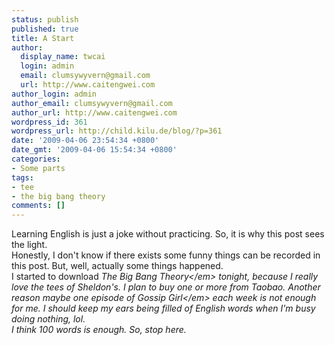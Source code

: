 ```yaml
---
status: publish
published: true
title: A Start
author:
  display_name: twcai
  login: admin
  email: clumsywyvern@gmail.com
  url: http://www.caitengwei.com
author_login: admin
author_email: clumsywyvern@gmail.com
author_url: http://www.caitengwei.com
wordpress_id: 361
wordpress_url: http://child.kilu.de/blog/?p=361
date: '2009-04-06 23:54:34 +0800'
date_gmt: '2009-04-06 15:54:34 +0800'
categories:
- Some parts
tags:
- tee
- the big bang theory
comments: []
---
```

<p>Learning English is just a joke without practicing. So, it is why this post sees the light.<br />
Honestly, I don't know if there exists some funny things can be recorded in this post. But, well, actually some things happened.<br />
I started to download <em>The Big Bang Theory<&#47;em> tonight, because I really love the tees of Sheldon's. I plan to buy one or more from Taobao. Another reason maybe one episode of <em>Gossip Girl<&#47;em> each week is not enough for me. I should keep my ears being filled of English words when I'm busy doing nothing, lol.<br />
I think 100 words is enough. So, stop here.</p>

